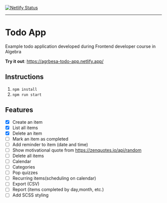 [![Netlify Status](https://api.netlify.com/api/v1/badges/00580dbf-cad3-4e0e-9e89-ce73a471692e/deploy-status)](https://app.netlify.com/sites/agrbesa-todo-app/deploys)

---

# Todo App

Example todo application developed during Frontend developer course in Algebra

**Try it out**: https://agrbesa-todo-app.netlify.app/

## Instructions

1. `npm install`
2. `npm run start`

## Features

- [x] Create an item
- [x] List all items
- [x] Delete an item
- [ ] Mark an item as completed
- [ ] Add reminder to item (date and time)
- [ ] Show motivational quote from https://zenquotes.io/api/random
- [ ] Delete all items
- [ ] Calendar
- [ ] Categories
- [ ] Pop quizzes
- [ ] Recurring items(scheduling on calendar)
- [ ] Export (CSV)
- [ ] Report (items completed by day,month, etc.)
- [ ] Add SCSS styling
